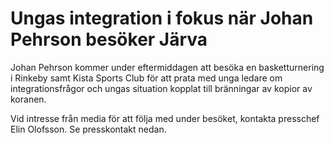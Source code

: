 # Ungas integration i fokus när Johan Pehrson besöker Järva

Johan Pehrson kommer under eftermiddagen att besöka en basketturnering i Rinkeby samt Kista Sports Club för att prata med unga ledare om integrationsfrågor och ungas situation kopplat till bränningar av kopior av koranen.

Vid intresse från media för att följa med under besöket, kontakta presschef Elin Olofsson. Se presskontakt nedan.
